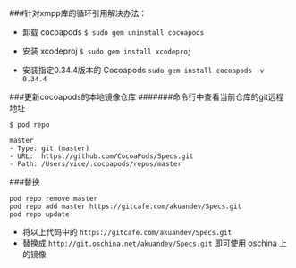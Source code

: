 




###针对xmpp库的循环引用解决办法：
- 卸载 cocoapods
`
$ sudo gem uninstall cocoapods
`

- 安装 xcodeproj
`
$ sudo gem install xcodeproj
`

- 安装指定0.34.4版本的 Cocoapods
`
sudo gem install cocoapods -v 0.34.4
`

###更新cocoapods的本地镜像仓库
#######命令行中查看当前仓库的git远程地址

`````
$ pod repo

master
- Type: git (master)
- URL:  https://github.com/CocoaPods/Specs.git
- Path: /Users/vice/.cocoapods/repos/master
`````

###替换

`````
pod repo remove master
pod repo add master https://gitcafe.com/akuandev/Specs.git
pod repo update
`````

- 将以上代码中的 `https://gitcafe.com/akuandev/Specs.git` 
- 替换成 `http://git.oschina.net/akuandev/Specs.git` 即可使用 oschina 上的镜像